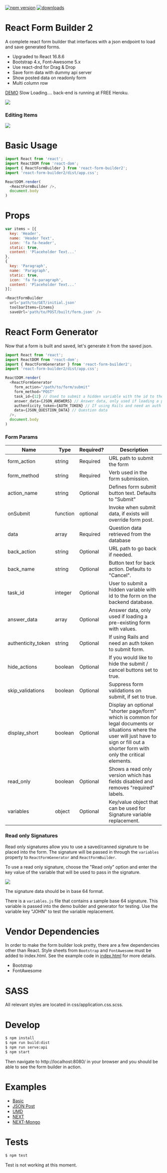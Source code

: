[![npm version](https://badge.fury.io/js/react-form-builder2.svg)](//npmjs.com/package/react-form-builder2)
[![downloads](https://img.shields.io/npm/dm/react-form-builder2.svg)](https://img.shields.io/npm/dm/react-form-builder2.svg)
# React Form Builder 2
A complete react form builder that interfaces with a json endpoint to load and save generated forms.
- Upgraded to React 16.8.6
- Bootstrap 4.x, Font-Awesome 5.x
- Use react-dnd for Drag & Drop
- Save form data with dummy api server
- Show posted data on readonly form
- Multi column row

[DEMO](https://kiho.github.io/react-form-builder/) Slow Loading.... back-end is running at FREE Heroku.

![](screenshot.png)

### Editing Items
![](screenshot2.png)

# Basic Usage

```javascript
import React from 'react';
import ReactDOM from 'react-dom';
import { ReactFormBuilder } from 'react-form-builder2';
import 'react-form-builder2/dist/app.css';

ReactDOM.render(
  <ReactFormBuilder />,
  document.body
)
```

# Props

```javascript
var items = [{
  key: 'Header',
  name: 'Header Text',
  icon: 'fa fa-header',
  static: true,
  content: 'Placeholder Text...'
},
{
  key: 'Paragraph',
  name: 'Paragraph',
  static: true,
  icon: 'fa fa-paragraph',
  content: 'Placeholder Text...'
}];

<ReactFormBuilder
  url='path/to/GET/initial.json'
  toolbarItems={items}
  saveUrl='path/to/POST/built/form.json' />
```

# React Form Generator
Now that a form is built and saved, let's generate it from the saved json.

```javascript
import React from 'react';
import ReactDOM from 'react-dom';
import { ReactFormGenerator } from 'react-form-builder2';
import 'react-form-builder2/dist/app.css';

ReactDOM.render(
  <ReactFormGenerator
    form_action="/path/to/form/submit"
    form_method="POST"
    task_id={12} // Used to submit a hidden variable with the id to the form from the database.
    answer_data={JSON_ANSWERS} // Answer data, only used if loading a pre-existing form with values.
    authenticity_token={AUTH_TOKEN} // If using Rails and need an auth token to submit form.
    data={JSON_QUESTION_DATA} // Question data
  />,
  document.body
)
```

### Form Params

Name | Type | Required? | Description
--- | --- | --- | ---
form_action | string | Required | URL path to submit the form
form_method | string | Required | Verb used in the form submission.
action_name | string | Optional | Defines form submit button text.  Defaults to "Submit"
onSubmit | function | optional | Invoke when submit data, if exists will override form post.
data | array | Required | Question data retrieved from the database
back_action | string | Optional | URL path to go back if needed.
back_name | string | Optional | Button text for back action.  Defaults to "Cancel".
task_id | integer | Optional | User to submit a hidden variable with id to the form on the backend database.
answer_data | array | Optional | Answer data, only used if loading a pre-existing form with values.
authenticity_token | string | Optional | If using Rails and need an auth token to submit form.
hide_actions | boolean | Optional | If you would like to hide the submit / cancel buttons set to true.
skip_validations | boolean | Optional | Suppress form validations on submit, if set to true.
display_short | boolean | Optional | Display an optional "shorter page/form" which is common for legal documents or situations where the user will just have to sign or fill out a shorter form with only the critical elements.
read_only | boolean | Optional | Shows a read only version which has fields disabled and removes "required" labels.
variables | object | Optional | Key/value object that can be used for Signature variable replacement.

### Read only Signatures

Read only signatures allow you to use a saved/canned signature to be placed into the form. The signature will be passed in through the `variables` property to `ReactFormGenerator` and `ReactFormBuilder`.

To use a read only signature, choose the "Read only" option and enter the key value of the variable that will be used to pass in the signature.

![](screenshot3.png)

The signature data should be in base 64 format.

There is a `variables.js` file that contains a sample base 64 signature. This variable is passed into the demo builder and generator for testing. Use the variable key "JOHN" to test the variable replacement.

# Vendor Dependencies
In order to make the form builder look pretty, there are a few dependencies other than React. Style sheets from `Bootstrap` and `FontAwesome` must be added to index.html. See the example code in [index.html](https://github.com/Kiho/react-form-builder/blob/master/public/index.html#L5) for more details.

- Bootstrap
- FontAwesome

# SASS
All relevant styles are located in css/application.css.scss.

# Develop
```bash
$ npm install
$ npm run build:dist
$ npm run serve:api
$ npm start
```
Then navigate to http://localhost:8080/ in your browser and you should be able to see the form builder in action.

# Examples
- [Basic](https://github.com/Kiho/react-form-builder/tree/master/examples/demo)
- [JSON Post](https://github.com/Kiho/react-form-builder/tree/master/examples/custom)
- [UMD](https://github.com/Kiho/react-form-builder/tree/master/examples/umd)
- [NEXT](https://github.com/Kiho/react-form-builder/tree/master/examples/next)
- [NEXT-Mongo](https://github.com/Kiho/react-form-builder/tree/master/examples/mongo)

# Tests
```bash
$ npm test
```
Test is not working at this moment.
